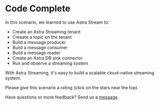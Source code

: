# Code Complete

In this scenario, we learned to use Astra Stream to:
- Create an Astra Streaming tenant
- Creaate a topic on the tenant
- Build a message producer
- Build a message consumer
- Build a message reader
- Create an Astra DB sink connector
- Run and observe a streaming system

With Astra Streaming, it's easy to build a scalable cloud-native streaming system.

Please give this scenario a rating (click on the stars near the top).

Have questions or more feedback? Send us a [message](mailto:developer@datastax.com).
